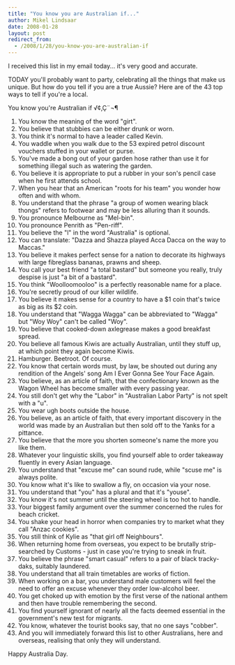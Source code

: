 ```yaml
---
title: "You know you are Australian if..."
author: Mikel Lindsaar
date: 2008-01-28
layout: post
redirect_from:
  - /2008/1/28/you-know-you-are-australian-if
---
```

I received this list in my email today... it's very good and accurate.

TODAY you'll probably want to party, celebrating all the things that
make us unique. But how do you tell if you are a true Aussie? Here are
of the 43 top ways to tell if you're a local.

You know you're Australian if √¢‚Ç¨¬¶

1.  You know the meaning of the word "girt".
2.  You believe that stubbies can be either drunk or worn.
3.  You think it's normal to have a leader called Kevin.
4.  You waddle when you walk due to the 53 expired petrol discount
    vouchers stuffed in your wallet or purse.
5.  You've made a bong out of your garden hose rather than use it for
    something illegal such as watering the garden.
6.  You believe it is appropriate to put a rubber in your son's pencil
    case when he first attends school.
7.  When you hear that an American "roots for his team" you wonder how
    often and with whom.
8.  You understand that the phrase "a group of women wearing black
    thongs" refers to footwear and may be less alluring than it sounds.
9.  You pronounce Melbourne as "Mel-bin".
10. You pronounce Penrith as "Pen-riff".
11. You believe the "l" in the word "Australia" is optional.
12. You can translate: "Dazza and Shazza played Acca Dacca on the way to
    Maccas."
13. You believe it makes perfect sense for a nation to decorate its
    highways with large fibreglass bananas, prawns and sheep.
14. You call your best friend "a total bastard" but someone you really,
    truly despise is just "a bit of a bastard".
15. You think "Woolloomooloo" is a perfectly reasonable name for a
    place.
16. You're secretly proud of our killer wildlife.
17. You believe it makes sense for a country to have a \$1 coin that's
    twice as big as its \$2 coin.
18. You understand that "Wagga Wagga" can be abbreviated to "Wagga" but
    "Woy Woy" can't be called "Woy".
19. You believe that cooked-down axlegrease makes a good breakfast
    spread.
20. You believe all famous Kiwis are actually Australian, until they
    stuff up, at which point they again become Kiwis.
21. Hamburger. Beetroot. Of course.
22. You know that certain words must, by law, be shouted out during any
    rendition of the Angels' song Am I Ever Gonna See Your Face Again.
23. You believe, as an article of faith, that the confectionary known as
    the Wagon Wheel has become smaller with every passing year.
24. You still don't get why the "Labor" in "Australian Labor Party" is
    not spelt with a "u".
25. You wear ugh boots outside the house.
26. You believe, as an article of faith, that every important discovery
    in the world was made by an Australian but then sold off to the
    Yanks for a pittance.
27. You believe that the more you shorten someone's name the more you
    like them.
28. Whatever your linguistic skills, you find yourself able to order
    takeaway fluently in every Asian language.
29. You understand that "excuse me" can sound rude, while "scuse me" is
    always polite.
30. You know what it's like to swallow a fly, on occasion via your nose.
31. You understand that "you" has a plural and that it's "youse".
32. You know it's not summer until the steering wheel is too hot to
    handle.
33. Your biggest family argument over the summer concerned the rules for
    beach cricket.
34. You shake your head in horror when companies try to market what they
    call "Anzac cookies".
35. You still think of Kylie as "that girl off Neighbours".
36. When returning home from overseas, you expect to be brutally
    strip-searched by Customs - just in case you're trying to sneak in
    fruit.
37. You believe the phrase "smart casual" refers to a pair of black
    tracky-daks, suitably laundered.
38. You understand that all train timetables are works of fiction.
39. When working on a bar, you understand male customers will feel the
    need to offer an excuse whenever they order low-alcohol beer.
40. You get choked up with emotion by the first verse of the national
    anthem and then have trouble remembering the second.
41. You find yourself ignorant of nearly all the facts deemed essential
    in the government's new test for migrants.
42. You know, whatever the tourist books say, that no one says "cobber".
43. And you will immediately forward this list to other Australians,
    here and overseas, realising that only they will understand.

Happy Australia Day.

